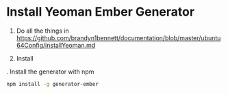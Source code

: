 Install Yeoman Ember Generator
================================

1. Do all the things in https://github.com/brandyn1bennett/documentation/blob/master/ubuntu64Config/installYeoman.md

2. Install
 
. Install the generator with npm

  ```bash
  npm install -g generator-ember
  ```
